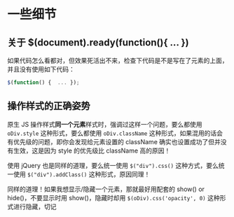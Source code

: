 # 一些细节

## 关于 $(document).ready(function(){ ... })

如果代码怎么看都对，但效果死活出不来，检查下代码是不是写在了元素的上面，并且没有使用如下代码：

```javascript
$(function() {  ... });
```

## 操作样式的正确姿势

原生 JS 操作样式**同一个元素**样式时，强调过这样一个问题，要么都使用 `oDiv.style` 这种形式，要么都使用 `oDiv.className` 这种形式，如果混用的话会有优先级的问题，即你会发现给元素设置的 className 确实也设置成功了但并没有生效，这是因为 style 的优先级比 className 高的原因！

使用 jQuery 也是同样的道理，要么统一使用 `$("div").css()` 这种方式，要么统一使用 `$("div").addClass()` 这种形式，原因同理！

同样的道理！如果我想显示/隐藏一个元素，那就最好用配套的 show() or hide()，不要显示时用 show()，隐藏时却用 `$(oDiv).css('opacity', 0)` 这种形式进行隐藏，切记


